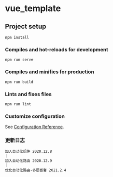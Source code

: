 # vue_template

## Project setup

```
npm install
```

### Compiles and hot-reloads for development

```
npm run serve
```

### Compiles and minifies for production

```
npm run build
```

### Lints and fixes files

```
npm run lint
```

### Customize configuration

See [Configuration Reference](https://cli.vuejs.org/config/).

### 更新日志

```
加入自动化组件 2020.12.8
|
加入自动化路由 2020.12.9
|
优化自动化路由-多层嵌套 2021.2.4
```
